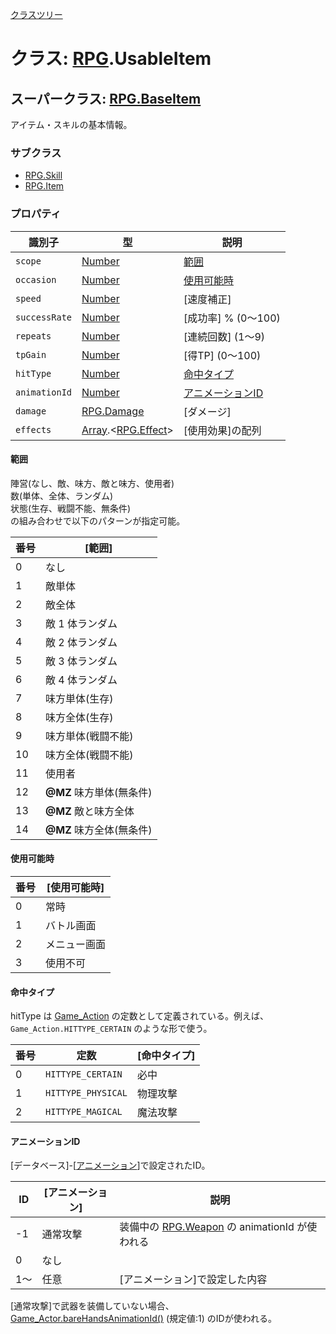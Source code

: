 [クラスツリー](index.md)

# クラス: [RPG](RPG.md).UsableItem

## スーパークラス: [RPG.BaseItem](RPG.BaseItem.md)
アイテム・スキルの基本情報。

### サブクラス

* [RPG.Skill](RPG.Skill.md)
* [RPG.Item](RPG.Item.md)


### プロパティ

| 識別子 | 型 | 説明 |
| --- | --- | --- |
| `scope` | [Number](Number.md) | [範囲](RPG.UsableItem.md#範囲) |
| `occasion` | [Number](Number.md) | [使用可能時](RPG.UsableItem.md#使用可能時)  |
| `speed` | [Number](Number.md) | [速度補正] |
| `successRate` | [Number](Number.md) | [成功率] % (0〜100) |
| `repeats` | [Number](Number.md) | [連続回数] \(1〜9) |
| `tpGain` | [Number](Number.md) | [得TP] \(0〜100) |
| `hitType` | [Number](Number.md) | [命中タイプ](RPG.UsableItem.md#命中タイプ) |
| `animationId` | [Number](Number.md) | [アニメーションID](RPG.UsableItem.md#アニメーションid) |
| `damage` | [RPG.Damage](RPG.Damage.md) | [ダメージ] |
| `effects` | [Array](Array.md).&lt;[RPG.Effect](RPG.Effect.md)&gt; | [使用効果]の配列 |


#### 範囲
陣営(なし、敵、味方、敵と味方、使用者)<br />
数(単体、全体、ランダム)<br />
状態(生存、戦闘不能、無条件)<br />
の組み合わせで以下のパターンが指定可能。

| 番号 | [範囲] |
| --- | --- |
|  0 | なし |
|  1 | 敵単体 |
|  2 | 敵全体 |
|  3 | 敵 1 体ランダム |
|  4 | 敵 2 体ランダム |
|  5 | 敵 3 体ランダム |
|  6 | 敵 4 体ランダム |
|  7 | 味方単体(生存) |
|  8 | 味方全体(生存) |
|  9 | 味方単体(戦闘不能) |
|  10 | 味方全体(戦闘不能) |
|  11 | 使用者 |
|  12 | **@MZ** 味方単体(無条件) |
|  13 | **@MZ** 敵と味方全体 |
|  14 | **@MZ** 味方全体(無条件) |

#### 使用可能時

| 番号 | [使用可能時] |
| --- | --- |
| 0 | 常時 |
| 1 | バトル画面 |
| 2 | メニュー画面 |
| 3 | 使用不可 |

#### 命中タイプ
hitType は [Game_Action](Game_Action.md) の定数として定義されている。例えば、<code>Game_Action.HITTYPE_CERTAIN</code> のような形で使う。

| 番号 | 定数 | [命中タイプ] |
| --- | --- | --- |
| 0 | `HITTYPE_CERTAIN` | 必中 |
| 1 | `HITTYPE_PHYSICAL` | 物理攻撃 |
| 2 | `HITTYPE_MAGICAL` | 魔法攻撃 |

#### アニメーションID
[データベース]-[[アニメーション](RPG.Animation.md)]で設定されたID。

| ID | [アニメーション] | 説明 |
| --- | --- | --- |
| -1 | 通常攻撃 | 装備中の [RPG.Weapon](RPG.Weapon.md) の animationId が使われる |
| 0 | なし |
| 1〜 | 任意 | [アニメーション]で設定した内容 |

[通常攻撃]で武器を装備していない場合、[Game_Actor.bareHandsAnimationId()](Game_Actor.md#barehandsanimationid---number) (規定値:1) のIDが使われる。
